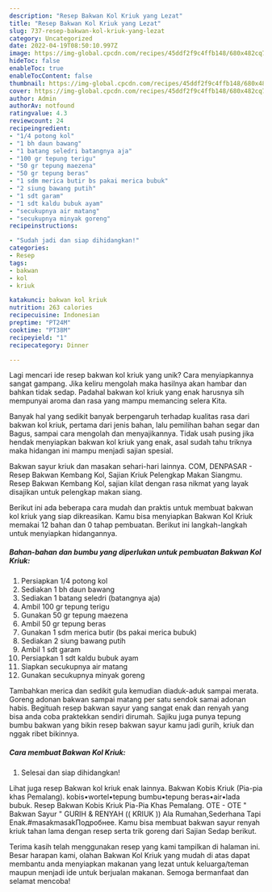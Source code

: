 ```yaml
---
description: "Resep Bakwan Kol Kriuk yang Lezat"
title: "Resep Bakwan Kol Kriuk yang Lezat"
slug: 737-resep-bakwan-kol-kriuk-yang-lezat
category: Uncategorized
date: 2022-04-19T08:50:10.997Z
image: https://img-global.cpcdn.com/recipes/45ddf2f9c4ffb148/680x482cq70/bakwan-kol-kriuk-foto-resep-utama.jpg
hideToc: false
enableToc: true
enableTocContent: false
thumbnail: https://img-global.cpcdn.com/recipes/45ddf2f9c4ffb148/680x482cq70/bakwan-kol-kriuk-foto-resep-utama.jpg
cover: https://img-global.cpcdn.com/recipes/45ddf2f9c4ffb148/680x482cq70/bakwan-kol-kriuk-foto-resep-utama.jpg
author: Admin
authorAv: notfound
ratingvalue: 4.3
reviewcount: 24
recipeingredient:
- "1/4 potong kol"
- "1 bh daun bawang"
- "1 batang seledri batangnya aja"
- "100 gr tepung terigu"
- "50 gr tepung maezena"
- "50 gr tepung beras"
- "1 sdm merica butir bs pakai merica bubuk"
- "2 siung bawang putih"
- "1 sdt garam"
- "1 sdt kaldu bubuk ayam"
- "secukupnya air matang"
- "secukupnya minyak goreng"
recipeinstructions:

- "Sudah jadi dan siap dihidangkan!"
categories:
- Resep
tags:
- bakwan
- kol
- kriuk

katakunci: bakwan kol kriuk 
nutrition: 263 calories
recipecuisine: Indonesian
preptime: "PT24M"
cooktime: "PT38M"
recipeyield: "1"
recipecategory: Dinner

---
```





Lagi mencari ide resep bakwan kol kriuk yang unik? Cara menyiapkannya sangat gampang. Jika keliru mengolah maka hasilnya akan hambar dan bahkan tidak sedap. Padahal bakwan kol kriuk yang enak harusnya sih mempunyai aroma dan rasa yang mampu memancing selera Kita.





Banyak hal yang sedikit banyak berpengaruh terhadap kualitas rasa dari bakwan kol kriuk, pertama dari jenis bahan, lalu pemilihan bahan segar dan Bagus, sampai cara mengolah dan menyajikannya. Tidak usah pusing jika hendak menyiapkan bakwan kol kriuk yang enak,      asal sudah tahu triknya maka hidangan ini mampu menjadi sajian spesial.














Bakwan sayur kriuk dan masakan sehari-hari lainnya. COM, DENPASAR - Resep Bakwan Kembang Kol, Sajian Kriuk Pelengkap Makan Siangmu. Resep Bakwan Kembang Kol, sajian kilat dengan rasa nikmat yang layak disajikan untuk pelengkap makan siang.






Berikut ini ada beberapa cara mudah dan praktis untuk membuat bakwan kol kriuk yang siap dikreasikan. Kamu bisa menyiapkan Bakwan Kol Kriuk memakai 12 bahan dan 0 tahap pembuatan. Berikut ini langkah-langkah untuk menyiapkan hidangannya.

<!--inarticleads1-->

##### Bahan-bahan dan bumbu yang diperlukan untuk pembuatan Bakwan Kol Kriuk:

1. Persiapkan 1/4 potong kol
1. Sediakan 1 bh daun bawang
1. Sediakan 1 batang seledri (batangnya aja)
1. Ambil 100 gr tepung terigu
1. Gunakan 50 gr tepung maezena
1. Ambil 50 gr tepung beras
1. Gunakan 1 sdm merica butir (bs pakai merica bubuk)
1. Sediakan 2 siung bawang putih
1. Ambil 1 sdt garam
1. Persiapkan 1 sdt kaldu bubuk ayam
1. Siapkan secukupnya air matang
1. Gunakan secukupnya minyak goreng


Tambahkan merica dan sedikit gula kemudian diaduk-aduk sampai merata. Goreng adonan bakwan sampai matang per satu sendok samai adonan habis. Begituah resep bakwan sayur yang sangat enak dan renyah yang bisa anda coba praktekkan sendiri dirumah. Sajiku juga punya tepung bumbu bakwan yang bikin resep bakwan sayur kamu jadi gurih, kriuk dan nggak ribet bikinnya. 

<!--inarticleads2-->

##### Cara membuat Bakwan Kol Kriuk:


1. Selesai dan siap dihidangkan!

Lihat juga resep Bakwan kol kriuk enak lainnya. Bakwan Kobis Kriuk (Pia-pia khas Pemalang). kobis•wortel•tepung bumbu•tepung beras•air•lada bubuk. Resep Bakwan Kobis Kriuk Pia-Pia Khas Pemalang. OTE - OTE &#34; Bakwan Sayur &#34; GURIH &amp; RENYAH (( KRIUK )) Ala Rumahan,Sederhana Tapi Enak.#masakmasakПодробнее. Kamu bisa membuat bakwan sayur renyah kriuk tahan lama dengan resep serta trik goreng dari Sajian Sedap berikut. 

Terima kasih telah menggunakan resep yang kami tampilkan di halaman ini. Besar harapan kami, olahan Bakwan Kol Kriuk yang mudah di atas dapat membantu anda menyiapkan makanan yang lezat untuk keluarga/teman maupun menjadi ide untuk berjualan makanan. Semoga bermanfaat dan selamat mencoba!
